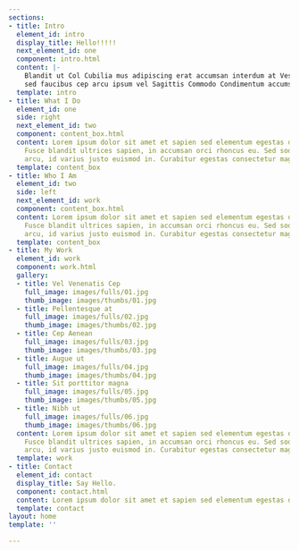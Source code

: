 ```yaml
---
sections:
- title: Intro
  element_id: intro
  display_title: Hello!!!!!
  next_element_id: one
  component: intro.html
  content: |-
    Blandit ut Col Cubilia mus adipiscing erat accumsan interdum at Vestibulum
    sed faucibus cep arcu ipsum vel Sagittis Commodo Condimentum accumsan.
  template: intro
- title: What I Do
  element_id: one
  side: right
  next_element_id: two
  component: content_box.html
  content: Lorem ipsum dolor sit amet et sapien sed elementum egestas dolore condimentum.
    Fusce blandit ultrices sapien, in accumsan orci rhoncus eu. Sed sodales venenatis
    arcu, id varius justo euismod in. Curabitur egestas consectetur magna.
  template: content_box
- title: Who I Am
  element_id: two
  side: left
  next_element_id: work
  component: content_box.html
  content: Lorem ipsum dolor sit amet et sapien sed elementum egestas dolore condimentum.
    Fusce blandit ultrices sapien, in accumsan orci rhoncus eu. Sed sodales venenatis
    arcu, id varius justo euismod in. Curabitur egestas consectetur magna.
  template: content_box
- title: My Work
  element_id: work
  component: work.html
  gallery:
  - title: Vel Venenatis Cep
    full_image: images/fulls/01.jpg
    thumb_image: images/thumbs/01.jpg
  - title: Pellentesque at
    full_image: images/fulls/02.jpg
    thumb_image: images/thumbs/02.jpg
  - title: Cep Aenean
    full_image: images/fulls/03.jpg
    thumb_image: images/thumbs/03.jpg
  - title: Augue ut
    full_image: images/fulls/04.jpg
    thumb_image: images/thumbs/04.jpg
  - title: Sit porttitor magna
    full_image: images/fulls/05.jpg
    thumb_image: images/thumbs/05.jpg
  - title: Nibh ut
    full_image: images/fulls/06.jpg
    thumb_image: images/thumbs/06.jpg
  content: Lorem ipsum dolor sit amet et sapien sed elementum egestas dolore condimentum.
    Fusce blandit ultrices sapien, in accumsan orci rhoncus eu. Sed sodales venenatis
    arcu, id varius justo euismod in. Curabitur egestas consectetur magna vitae.
  template: work
- title: Contact
  element_id: contact
  display_title: Say Hello.
  component: contact.html
  content: Lorem ipsum dolor sit amet et sapien sed elementum egestas dolore condimentum.
  template: contact
layout: home
template: ''

---
```

